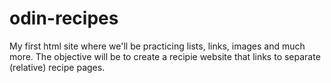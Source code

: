 # odin-recipes

My first html site where we'll be practicing lists, links, images and much more. The objective will be to create a recipie website that links to separate (relative) recipe pages.